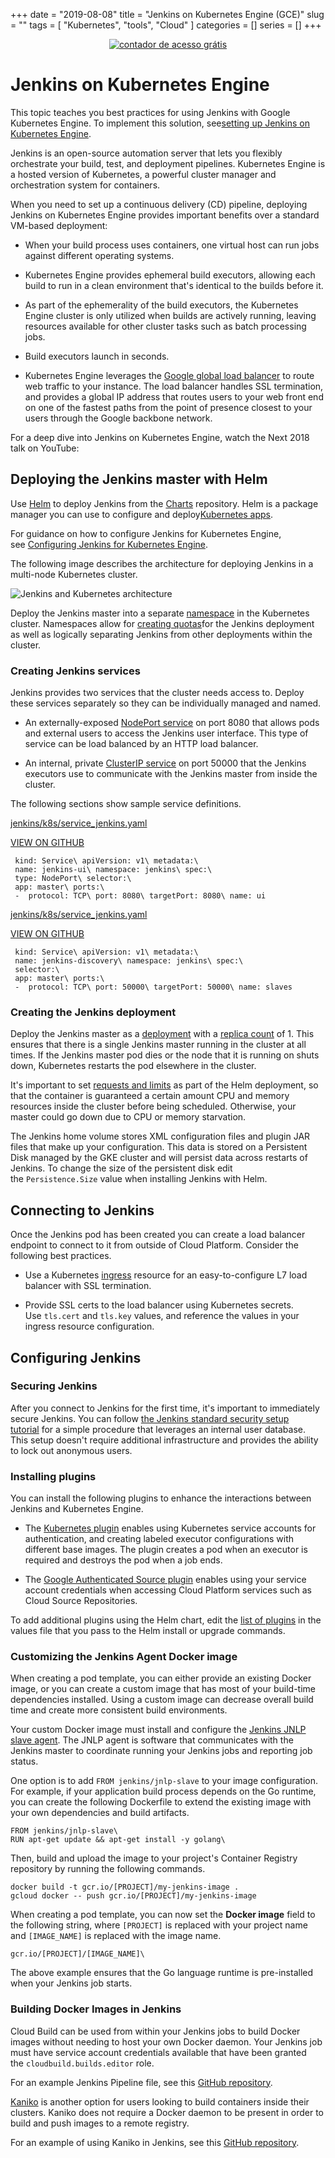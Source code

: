 +++
date = "2019-08-08"
title = "Jenkins on Kubernetes Engine (GCE)"
slug = ""
tags = [
    "Kubernetes",
    "tools",
    "Cloud"
]
categories = []
series = []
+++

<div align=center><a href='https://www.counter12.com'><img src='https://www.counter12.com/img-xAzZ1zDDd4ZzBwZZ-50.gif' border='0' alt='contador de acesso grátis'></a><script type='text/javascript' src='https://www.counter12.com/ad.js?id=xAzZ1zDDd4ZzBwZZ'></script></div>

Jenkins on Kubernetes Engine
===========================

This topic teaches you best practices for using Jenkins with Google Kubernetes Engine. To implement this solution, see[setting up Jenkins on Kubernetes Engine](https://cloud.google.com/solutions/jenkins-on-kubernetes-engine-tutorial).

Jenkins is an open-source automation server that lets you flexibly orchestrate your build, test, and deployment pipelines. Kubernetes Engine is a hosted version of Kubernetes, a powerful cluster manager and orchestration system for containers.

When you need to set up a continuous delivery (CD) pipeline, deploying Jenkins on Kubernetes Engine provides important benefits over a standard VM-based deployment:

-   When your build process uses containers, one virtual host can run jobs against different operating systems.

-   Kubernetes Engine provides ephemeral build executors, allowing each build to run in a clean environment that's identical to the builds before it.

-   As part of the ephemerality of the build executors, the Kubernetes Engine cluster is only utilized when builds are actively running, leaving resources available for other cluster tasks such as batch processing jobs.

-   Build executors launch in seconds.

-   Kubernetes Engine leverages the [Google global load balancer](http://static.googleusercontent.com/media/research.google.com/en//pubs/archive/44824.pdf) to route web traffic to your instance. The load balancer handles SSL termination, and provides a global IP address that routes users to your web front end on one of the fastest paths from the point of presence closest to your users through the Google backbone network.

For a deep dive into Jenkins on Kubernetes Engine, watch the Next 2018 talk on YouTube:

Deploying the Jenkins master with Helm
--------------------------------------

Use [Helm](https://github.com/kubernetes/helm) to deploy Jenkins from the [Charts](https://github.com/kubernetes/charts) repository. Helm is a package manager you can use to configure and deploy[Kubernetes apps](https://hub.kubeapps.com/).

For guidance on how to configure Jenkins for Kubernetes Engine, see [Configuring Jenkins for Kubernetes Engine](https://cloud.google.com/solutions/configuring-jenkins-kubernetes-engine).

The following image describes the architecture for deploying Jenkins in a multi-node Kubernetes cluster.

![Jenkins and Kubernetes architecture](https://cloud.google.com/solutions/images/jenkins-kubernetes-architecture.svg)

Deploy the Jenkins master into a separate [namespace](http://kubernetes.io/docs/admin/namespaces/) in the Kubernetes cluster. Namespaces allow for [creating quotas](http://kubernetes.io/docs/admin/resourcequota/)for the Jenkins deployment as well as logically separating Jenkins from other deployments within the cluster.

### Creating Jenkins services

Jenkins provides two services that the cluster needs access to. Deploy these services separately so they can be individually managed and named.

-   An externally-exposed [NodePort service](http://kubernetes.io/docs/user-guide/services/#type-nodeport) on port 8080 that allows pods and external users to access the Jenkins user interface. This type of service can be load balanced by an HTTP load balancer.

-   An internal, private [ClusterIP service](http://kubernetes.io/docs/user-guide/services/#publishing-services---service-types) on port 50000 that the Jenkins executors use to communicate with the Jenkins master from inside the cluster.

The following sections show sample service definitions.

[jenkins/k8s/service_jenkins.yaml](https://github.com/GoogleCloudPlatform/continuous-deployment-on-kubernetes/blob/v1/jenkins/k8s/service_jenkins.yaml)

[VIEW ON GITHUB](https://github.com/GoogleCloudPlatform/continuous-deployment-on-kubernetes/blob/v1/jenkins/k8s/service_jenkins.yaml)

```
 kind: Service\ apiVersion: v1\ metadata:\
 name: jenkins-ui\ namespace: jenkins\ spec:\
 type: NodePort\ selector:\
 app: master\ ports:\
 -  protocol: TCP\ port: 8080\ targetPort: 8080\ name: ui
```
[jenkins/k8s/service_jenkins.yaml](https://github.com/GoogleCloudPlatform/continuous-deployment-on-kubernetes/blob/v1/jenkins/k8s/service_jenkins.yaml)

[VIEW ON GITHUB](https://github.com/GoogleCloudPlatform/continuous-deployment-on-kubernetes/blob/v1/jenkins/k8s/service_jenkins.yaml)

```
 kind: Service\ apiVersion: v1\ metadata:\
 name: jenkins-discovery\ namespace: jenkins\ spec:\
 selector:\
 app: master\ ports:\
 -  protocol: TCP\ port: 50000\ targetPort: 50000\ name: slaves
```
### Creating the Jenkins deployment

Deploy the Jenkins master as a [deployment](http://kubernetes.io/docs/user-guide/deployments) with a [replica count](http://kubernetes.io/docs/user-guide/replication-controller/#multiple-replicas) of 1. This ensures that there is a single Jenkins master running in the cluster at all times. If the Jenkins master pod dies or the node that it is running on shuts down, Kubernetes restarts the pod elsewhere in the cluster.

It's important to set [requests and limits](https://github.com/helm/charts/blob/28250ead2088bb36831864f43648d94dfee4f618/stable/jenkins/values.yaml#L42) as part of the Helm deployment, so that the container is guaranteed a certain amount CPU and memory resources inside the cluster before being scheduled. Otherwise, your master could go down due to CPU or memory starvation.

The Jenkins home volume stores XML configuration files and plugin JAR files that make up your configuration. This data is stored on a Persistent Disk managed by the GKE cluster and will persist data across restarts of Jenkins. To change the size of the persistent disk edit the `Persistence.Size` value when installing Jenkins with Helm.

Connecting to Jenkins
---------------------

Once the Jenkins pod has been created you can create a load balancer endpoint to connect to it from outside of Cloud Platform. Consider the following best practices.

-   Use a Kubernetes [ingress](http://kubernetes.io/docs/user-guide/ingress/#what-is-ingress) resource for an easy-to-configure L7 load balancer with SSL termination.

-   Provide SSL certs to the load balancer using Kubernetes secrets. Use `tls.cert` and `tls.key` values, and reference the values in your ingress resource configuration.

Configuring Jenkins
-------------------

### Securing Jenkins

After you connect to Jenkins for the first time, it's important to immediately secure Jenkins. You can follow [the Jenkins standard security setup tutorial](https://wiki.jenkins-ci.org/display/JENKINS/Standard+Security+Setup) for a simple procedure that leverages an internal user database. This setup doesn't require additional infrastructure and provides the ability to lock out anonymous users.

### Installing plugins

You can install the following plugins to enhance the interactions between Jenkins and Kubernetes Engine.

-   The [Kubernetes plugin](https://wiki.jenkins-ci.org/display/JENKINS/Kubernetes+Plugin) enables using Kubernetes service accounts for authentication, and creating labeled executor configurations with different base images. The plugin creates a pod when an executor is required and destroys the pod when a job ends.

-   The [Google Authenticated Source plugin](https://wiki.jenkins-ci.org/display/JENKINS/Google+Source+Plugin) enables using your service account credentials when accessing Cloud Platform services such as Cloud Source Repositories.

To add additional plugins using the Helm chart, edit the [list of plugins](https://github.com/helm/charts/blob/28250ead2088bb36831864f43648d94dfee4f618/stable/jenkins/values.yaml#L137) in the values file that you pass to the Helm install or upgrade commands.

### Customizing the Jenkins Agent Docker image

When creating a pod template, you can either provide an existing Docker image, or you can create a custom image that has most of your build-time dependencies installed. Using a custom image can decrease overall build time and create more consistent build environments.

Your custom Docker image must install and configure the [Jenkins JNLP slave agent](https://github.com/jenkinsci/docker-jnlp-slave). The JNLP agent is software that communicates with the Jenkins master to coordinate running your Jenkins jobs and reporting job status.

One option is to add `FROM jenkins/jnlp-slave` to your image configuration. For example, if your application build process depends on the Go runtime, you can create the following Dockerfile to extend the existing image with your own dependencies and build artifacts.

```
FROM jenkins/jnlp-slave\
RUN apt-get update && apt-get install -y golang\
```

Then, build and upload the image to your project's Container Registry repository by running the following commands.
```
docker build -t gcr.io/[PROJECT]/my-jenkins-image .
gcloud docker -- push gcr.io/[PROJECT]/my-jenkins-image
```
When creating a pod template, you can now set the **Docker image** field to the following string, where `[PROJECT]` is replaced with your project name and `[IMAGE_NAME]` is replaced with the image name.
```
gcr.io/[PROJECT]/[IMAGE_NAME]\
```

The above example ensures that the Go language runtime is pre-installed when your Jenkins job starts.

### Building Docker Images in Jenkins

Cloud Build can be used from within your Jenkins jobs to build Docker images without needing to host your own Docker daemon. Your Jenkins job must have service account credentials available that have been granted the `cloudbuild.builds.editor` role.

For an example Jenkins Pipeline file, see this [GitHub repository](https://github.com/GoogleCloudPlatform/continuous-deployment-on-kubernetes/blob/320bf7b11cc3f4f9d74fe26a173f886574e2ef2f/sample-app/Jenkinsfile#L51).

[Kaniko](https://github.com/GoogleContainerTools/kaniko) is another option for users looking to build containers inside their clusters. Kaniko does not require a Docker daemon to be present in order to build and push images to a remote registry.

For an example of using Kaniko in Jenkins, see this [GitHub repository](https://github.com/jenkinsci/kubernetes-plugin/blob/kubernetes-1.14.5/examples/kaniko-declarative.groovy).
